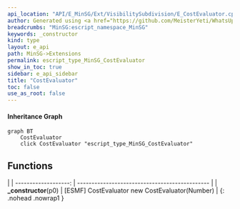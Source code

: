```yaml
---
api_location: "API/E_MinSG/Ext/VisibilitySubdivision/E_CostEvaluator.cpp:23:24"
author: Generated using <a href="https://github.com/MeisterYeti/WhatsUpDoc">WhatsUpDoc</a>
breadcrumbs: "MinSG:escript_namespace_MinSG"
keywords: _constructor
kind: type
layout: e_api
path: MinSG->Extensions
permalink: escript_type_MinSG_CostEvaluator
show_in_toc: true
sidebar: e_api_sidebar
title: "CostEvaluator"
toc: false
use_as_root: false
---
```


#### Inheritance Graph

```mermaid
graph BT
	CostEvaluator
	click CostEvaluator "escript_type_MinSG_CostEvaluator"
```

## Functions

|
| -------------------: | ---------------------------------------------- | 
| **_constructor**(p0) | [ESMF] CostEvaluator new CostEvaluator(Number) | 
{: .nohead .nowrap1 }

